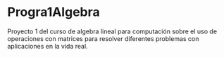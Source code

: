 # Progra1Algebra

Proyecto 1 del curso de algebra lineal para computación sobre el uso de operaciones con matrices para resolver diferentes problemas con aplicaciones en la vida real.
